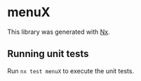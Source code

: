 # menuX

This library was generated with [Nx](https://nx.dev).

## Running unit tests

Run `nx test menuX` to execute the unit tests.
